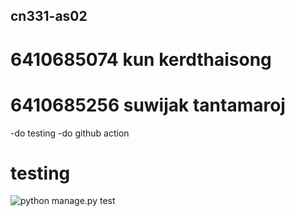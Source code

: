 ## cn331-as02

# 6410685074 kun kerdthaisong

# 6410685256 suwijak tantamaroj

-do testing
-do github action

# testing

![python manage.py test](https://github.com/6410685074/cn331-as02/assets/88650235/796d8284-bd1f-4eed-83de-c3919a0fe69b)


